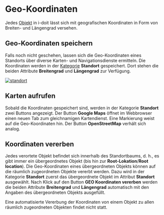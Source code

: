 # Geo-Koordinaten

Jedes [Objekt](../grundlagen/struktur-it-dokumentation.md) in i-doit lässt sich mit geografischen Koordinaten in Form von Breiten- und Längengrad versehen.

Geo-Koordinaten speichern
-------------------------

Falls noch nicht geschehen, lassen sich die Geo-Koordinaten eines Standorts über diverse Karten- und Navigationsdienste ermitteln. Die Koordinaten werden in der [Kategorie](../grundlagen/struktur-it-dokumentation.md) **Standort** gespeichert. Dort stehen die beiden Attribute **Breitengrad** und **Längengrad** zur Verfügung.

[![standort](../assets/images/de/anwendungsfaelle/geo-koordinaten/de_geo-koordinaten.png)](../assets/images/de/anwendungsfaelle/geo-koordinaten/de_geo-koordinaten.png)

Karten aufrufen
---------------

Sobald die Koordinaten gespeichert sind, werden in der Kategorie **Standort** zwei Buttons angezeigt. Der Button **Google Maps** öffnet im Webbrowser einen neuen Tab zum gleichnamigen Kartendienst. Eine Markierung weist auf die Geo-Koordinaten hin. Der Button **OpenStreetMap** verhält sich analog.

Koordinaten vererben
--------------------

Jedes verortete Objekt befindet sich innerhalb des Standortbaums, d. h., es gibt immer ein übergeordnetes Objekt (bis hin zur **Root-Lokation**/**Root location**). Die Geo-Koordinaten eines übergeordneten Objekts können auf die räumlich zugeordneten Objekte vererbt werden. Dazu wird in der Kategorie **Standort** zuerst das übergeordnete Objekt im Attribut **Standort** ausgewählt. Nach Klick auf den Button **GEO Koordinaten vererben** werden die beiden Attribute **Breitengrad** und **Längengrad** automatisch mit den Angaben des übergeordneten Objekts ausgefüllt.

Eine automatisierte Vererbung der Koordinaten von einem Objekt zu allen räumlich zugeordneten Objekten findet nicht statt.
